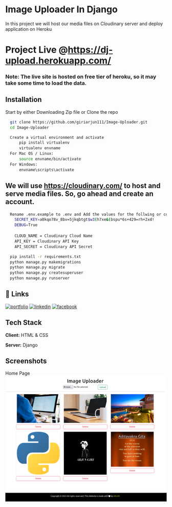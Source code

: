 
# Image Uploader In Django
In this project we will host our media files on Cloudinary server and deploy application on Heroku

# Project Live @https://dj-upload.herokuapp.com/

### Note: The live site is hosted on free tier of heroku, so it may take some time to load the data.


## Installation

Start by either Downloading Zip file or Clone the repo

```bash
  git clone https://github.com/giriarjun111/Image-Uploader.git
  cd Image-Uploader
```

```bash
  Create a virtual environment and activate
      pip install virtualenv
      virtualenv envname
  For Mac OS / Linux:
      source envname/bin/activate
  For Windows:
      envname\scripts\activate
```

## We will use https://cloudinary.com/ to host and serve media files. So, go ahead and create an account.

```bash
  Rename .env.example to .env and Add the values for the follwing or copy this:
    SECRET_KEY=a0kqo78v_8bv=5jkqbtgt$w3(h7xe&(bspu*6s+429=rh+2xd!
    DEBUG=True

    CLOUD_NAME = Cloudinary Cloud Name
    API_KEY = Cloudinary API Key
    API_SECRET = Cloudinary API Secret
```

```bash
  pip install -r requirements.txt
  python manage.py makemigrations
  python manage.py migrate
  python manage.py createsuperuser
  python manage.py runserver
```
    
## 🔗 Links
[![portfolio](https://img.shields.io/badge/my_portfolio-000?style=for-the-badge&logo=ko-fi&logoColor=white)](https://arjungiri.tk/)
[![linkedin](https://img.shields.io/badge/linkedin-0A66C2?style=for-the-badge&logo=linkedin&logoColor=white)](https://www.linkedin.com/in/arjun-giri-full-stack-web-developer-08577519b/)
[![facebook](https://img.shields.io/badge/facebook-1DA1F2?style=for-the-badge&logo=facebook&logoColor=white)](https://www.facebook.com/arjun.giri.5099940)



## Tech Stack

**Client:** HTML & CSS

**Server:** Django

## Screenshots
Home Page
![Home Page](static/images/home.png "Home Page")






